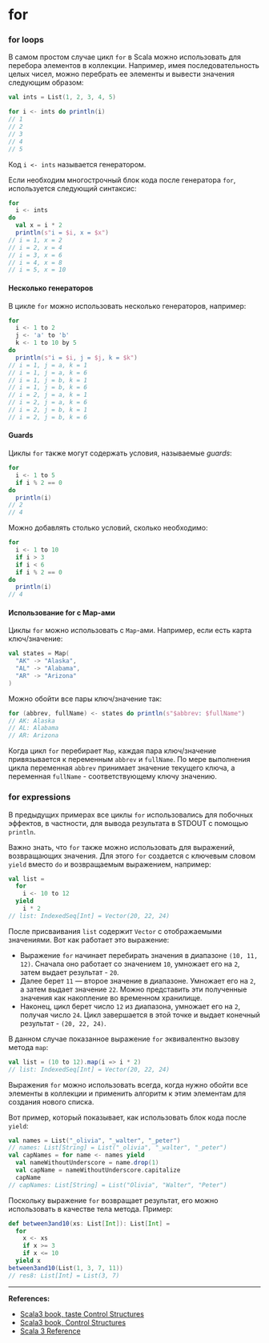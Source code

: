# for

### for loops

В самом простом случае цикл `for` в Scala можно использовать для перебора элементов в коллекции.
Например, имея последовательность целых чисел, можно перебрать ее элементы и вывести значения следующим образом:

```scala
val ints = List(1, 2, 3, 4, 5)
```
```scala
for i <- ints do println(i)
// 1
// 2
// 3
// 4
// 5
```

Код `i <- ints` называется генератором.

Если необходим многострочный блок кода после генератора `for`, используется следующий синтаксис:

```scala
for
  i <- ints
do
  val x = i * 2
  println(s"i = $i, x = $x")
// i = 1, x = 2
// i = 2, x = 4
// i = 3, x = 6
// i = 4, x = 8
// i = 5, x = 10
```

#### Несколько генераторов

В цикле `for` можно использовать несколько генераторов, например:

```scala
for
  i <- 1 to 2
  j <- 'a' to 'b'
  k <- 1 to 10 by 5
do
  println(s"i = $i, j = $j, k = $k")
// i = 1, j = a, k = 1
// i = 1, j = a, k = 6
// i = 1, j = b, k = 1
// i = 1, j = b, k = 6
// i = 2, j = a, k = 1
// i = 2, j = a, k = 6
// i = 2, j = b, k = 1
// i = 2, j = b, k = 6
```

#### Guards

Циклы `for` также могут содержать условия, называемые _guards_:

```scala
for
  i <- 1 to 5
  if i % 2 == 0
do
  println(i)
// 2
// 4
```

Можно добавлять столько условий, сколько необходимо:

```scala
for
  i <- 1 to 10
  if i > 3
  if i < 6
  if i % 2 == 0
do
  println(i)
// 4
```

#### Использование for с Map-ами

Циклы `for` можно использовать с `Map`-ами.
Например, если есть карта ключ/значение:

```scala
val states = Map(
  "AK" -> "Alaska",
  "AL" -> "Alabama", 
  "AR" -> "Arizona"
)
```

Можно обойти все пары ключ/значение так:

```scala
for (abbrev, fullName) <- states do println(s"$abbrev: $fullName")
// AK: Alaska
// AL: Alabama
// AR: Arizona
```

Когда цикл `for` перебирает `Map`, каждая пара ключ/значение привязывается к переменным `abbrev` и `fullName`.
По мере выполнения цикла переменная `abbrev` принимает значение текущего ключа,
а переменная `fullName` - соответствующему ключу значению.

### for expressions

В предыдущих примерах все циклы `for` использовались для побочных эффектов,
в частности, для вывода результата в STDOUT с помощью `println`.

Важно знать, что `for` также можно использовать для выражений, возвращающих значения.
Для этого `for` создается с ключевым словом `yield` вместо `do` и возвращаемым выражением, например:

```scala
val list =
  for
    i <- 10 to 12
  yield
    i * 2
// list: IndexedSeq[Int] = Vector(20, 22, 24)
```

После присваивания `list` содержит `Vector` с отображаемыми значениями. Вот как работает это выражение:
- Выражение `for` начинает перебирать значения в диапазоне `(10, 11, 12)`. Сначала оно работает со значением `10`,
  умножает его на `2`, затем выдает результат - `20`.
- Далее берет `11` — второе значение в диапазоне. Умножает его на `2`,
  а затем выдает значение `22`. Можно представить эти полученные значения как накопление во временном хранилище.
- Наконец, цикл берет число `12` из диапазона, умножает его на `2`, получая число `24`.
  Цикл завершается в этой точке и выдает конечный результат - `(20, 22, 24)`.

В данном случае показанное выражение `for` эквивалентно вызову метода `map`:

```scala
val list = (10 to 12).map(i => i * 2)
// list: IndexedSeq[Int] = Vector(20, 22, 24)
```

Выражения `for` можно использовать всегда, когда нужно обойти все элементы в коллекции
и применить алгоритм к этим элементам для создания нового списка.

Вот пример, который показывает, как использовать блок кода после `yield`:

```scala
val names = List("_olivia", "_walter", "_peter")
// names: List[String] = List("_olivia", "_walter", "_peter")
val capNames = for name <- names yield
  val nameWithoutUnderscore = name.drop(1)
  val capName = nameWithoutUnderscore.capitalize
  capName
// capNames: List[String] = List("Olivia", "Walter", "Peter")
```

Поскольку выражение `for` возвращает результат, его можно использовать в качестве тела метода.
Пример:

```scala
def between3and10(xs: List[Int]): List[Int] =
  for
    x <- xs
    if x >= 3
    if x <= 10
  yield x
between3and10(List(1, 3, 7, 11)) 
// res8: List[Int] = List(3, 7)
```


---

**References:**
- [Scala3 book, taste Control Structures](https://docs.scala-lang.org/scala3/book/taste-control-structures.html)
- [Scala3 book, Control Structures](https://docs.scala-lang.org/scala3/book/control-structures.html)
- [Scala 3 Reference](https://docs.scala-lang.org/scala3/reference/changed-features/match-syntax.html)
